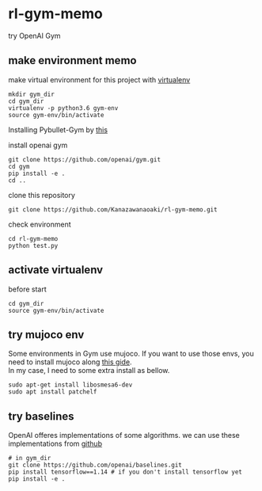 # rl-gym-memo
try OpenAI Gym  

## make environment memo
make virtual environment for this project with [virtualenv](https://www.sejuku.net/blog/68398)
```
mkdir gym_dir
cd gym_dir
virtualenv -p python3.6 gym-env
source gym-env/bin/activate
```
Installing Pybullet-Gym by [this](http://gym.openai.com/docs/)

install openai gym
```
git clone https://github.com/openai/gym.git
cd gym
pip install -e .
cd ..
```
clone this repository
```
git clone https://github.com/Kanazawanaoaki/rl-gym-memo.git
```

check environment
```
cd rl-gym-memo
python test.py
```

## activate virtualenv
before start
```
cd gym_dir
source gym-env/bin/activate
```

## try mujoco env
Some environments in Gym  use mujoco. If you want to use those envs, you need to install mujoco along [this gide](https://github.com/openai/mujoco-py#install-mujoco).  
In my case, I need to some extra install as bellow.
```
sudo apt-get install libosmesa6-dev
sudo apt install patchelf
```

## try baselines
OpenAI offeres implementations of some algorithms. we can use these implementations from [github](https://github.com/openai/baselines)
```
# in gym_dir
git clone https://github.com/openai/baselines.git
pip install tensorflow==1.14 # if you don't install tensorflow yet
pip install -e .
```

